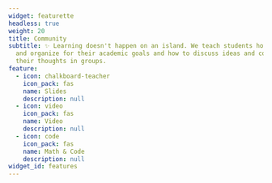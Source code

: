 ```yaml
---
widget: featurette
headless: true
weight: 20
title: Community
subtitle: ✨ Learning doesn't happen on an island. We teach students how to plan
  and organize for their academic goals and how to discuss ideas and communicate
  their thoughts in groups.
feature:
  - icon: chalkboard-teacher
    icon_pack: fas
    name: Slides
    description: null
  - icon: video
    icon_pack: fas
    name: Video
    description: null
  - icon: code
    icon_pack: fas
    name: Math & Code
    description: null
widget_id: features
---
```

